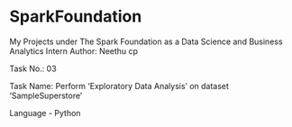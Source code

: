 # SparkFoundation
My Projects under The Spark Foundation as a Data Science and Business Analytics Intern
Author: Neethu cp

Task No.: 03

Task Name: Perform ‘Exploratory Data Analysis’ on dataset ‘SampleSuperstore’

Language - Python
